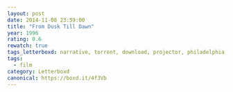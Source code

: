 ```yaml
---
layout: post 
date: 2014-11-08 23:59:00
title: "From Dusk Till Dawn"
year: 1996
rating: 0.6
rewatch: true
tags_letterboxd: narrative, torrent, download, projector, philadelphia, 12 hours of horror, Leah
tags:
  - film
category: Letterboxd
canonical: https://boxd.it/4f3Vb
---
```

